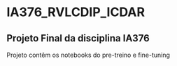 # IA376_RVLCDIP_ICDAR

## Projeto Final da disciplina IA376

Projeto contêm os notebooks do pre-treino e fine-tuning 
